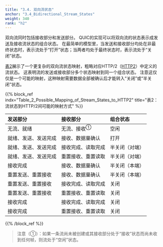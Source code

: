 ```yaml
---
title: "3.4. 双向流状态"
anchor: "3.4_Bidirectional_Stream_States"
weight: 340
rank: "h2"
---
```


双向流同时包括接收部分和发送部分。
QUIC的实现可以将双向流的状态表示成发送及接收流状态的组合状态。
在最简单的模型里，当发送和接收部分均处在非最终状态时，表示流处于“打开”状态；当两者均处于最终状态时，表示流处于“关闭”状态。

[表2](#Table_2_Possible_Mapping_of_Stream_States_to_HTTP2)展示了一个更复杂的双向流状态映射，粗略对应HTTP/2（[HTTP2](https://www.rfc-editor.org/info/rfc7540)）中定义的流状态。
这表明流的发送或接收部分多个状态映射到同一个组合状态。
注意这仅仅是一个可能的映射，这种映射需要数据全部被确认后才能转入“关闭”或“半关闭”状态。

{{% block_ref
    indx="Table_2_Possible_Mapping_of_Stream_States_to_HTTP2"
    title="表2：流状态到HTTP/2间可能的映射方式" %}}

|发送部分|接收部分|组合状态|
|:------|:------|:-------|
|无流、就绪|无流、接收<sup>①</sup>|空闲|
|就绪、发送、发送完成|接收、数据量确认|打开|
|就绪、发送、发送完成|接收完成、读取完成|半关闭（对端）|
|就绪、发送、发送完成|重置接收、重置读取|半关闭（对端）|
|接收完成|接收、数据量确认|半关闭（本端）|
|重置发送、重置接收|接收、数据量确认|半关闭（本端）|
|重置发送、重置接收|接收完成、读取完成|关闭|
|重置发送、重置接收|重置接收、重置读取|关闭|
|接收完成|接收完成、读取完成|关闭|
|接收完成|重置接收、重置读取|关闭|

{{% /block_ref %}}

> 注意（①）：如果一条流尚未被创建或其接收部分处于“接收”状态而尚未收到任何帧，则流处于“空闲”状态。